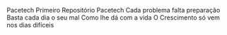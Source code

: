 Pacetech
Primeiro Repositório Pacetech
Cada problema falta preparação
Basta cada dia o seu mal
Como lhe dá com a vida
O Crescimento só vem nos dias difíceis
